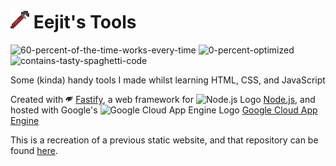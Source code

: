 # <img src="https://raw.githubusercontent.com/Eejit43/Eejit43.github.io/main/favicons/icon.png" alt="Eejit's Tools Logo (Wrench)" width="30"/> Eejit's Tools

![60-percent-of-the-time-works-every-time](https://forthebadge.com/images/badges/60-percent-of-the-time-works-every-time.svg)
![0-percent-optimized](https://forthebadge.com/images/badges/0-percent-optimized.svg)
![contains-tasty-spaghetti-code](https://forthebadge.com/images/badges/contains-tasty-spaghetti-code.svg)

Some (kinda) handy tools I made whilst learning HTML, CSS, and JavaScript

Created with <img src="https://raw.githubusercontent.com/Eejit43/files/main/fastify.png" alt="Fastify Logo" width="12" /> [Fastify](https://fastify.io), a web framework for <img src="https://cdn.freebiesupply.com/logos/large/2x/nodejs-icon-logo-png-transparent.png" alt="Node.js Logo" width="10"/> [Node.js](https://nodejs.org/en), and hosted with Google's <img src="https://diginomica.com/sites/default/files/images/2020-02/Google_Cloud_logo_col-700x563.png" alt="Google Cloud App Engine Logo" width="12"/> [Google Cloud App Engine](https://cloud.google.com/appengine)

This is a recreation of a previous static website, and that repository can be found [here](https://github.com/Eejit43/Eejit43.github.io).
